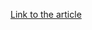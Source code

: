 [Link to the article](https://www.welivesecurity.com/en/cybersecurity/beware-fake-ai-tools-masking-very-real-malware-threat/)
